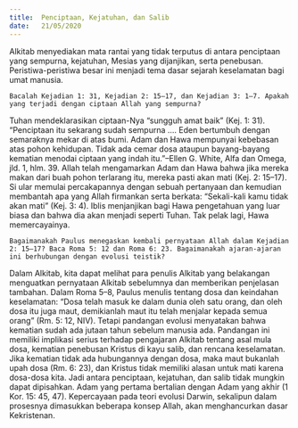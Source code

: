 ```yaml
---
title:  Penciptaan, Kejatuhan, dan Salib
date:   21/05/2020
---
```


Alkitab menyediakan mata rantai yang tidak terputus di antara penciptaan yang sempurna, kejatuhan, Mesias yang dijanjikan, serta penebusan. Peristiwa-peristiwa besar ini menjadi tema dasar sejarah keselamatan bagi umat manusia. 

`Bacalah Kejadian 1: 31, Kejadian 2: 15–17, dan Kejadian 3: 1–7. Apakah yang terjadi dengan ciptaan Allah yang sempurna?` 

Tuhan mendeklarasikan ciptaan-Nya “sungguh amat baik” (Kej. 1: 31). “Penciptaan itu sekarang sudah sempurna .... Eden bertumbuh dengan semaraknya mekar di atas bumi. Adam dan Hawa mempunyai kebebasan atas pohon kehidupan. Tidak ada cemar dosa ataupun bayang-bayang kematian menodai ciptaan yang indah itu.”–Ellen G. White, Alfa dan Omega, jld. 1, hlm. 39. Allah telah mengamarkan Adam dan Hawa bahwa jika mereka makan dari buah pohon terlarang itu, mereka pasti akan mati (Kej. 2: 15–17). Si ular memulai percakapannya dengan sebuah pertanyaan dan kemudian membantah apa yang Allah firmankan serta berkata: “Sekali-kali kamu tidak akan mati” (Kej. 3: 4). Iblis menjanjikan bagi Hawa pengetahuan yang luar biasa dan bahwa dia akan menjadi seperti Tuhan. Tak pelak lagi, Hawa memercayainya. 

`Bagaimanakah Paulus menegaskan kembali pernyataan Allah dalam Kejadian 2: 15–17? Baca Roma 5: 12 dan Roma 6: 23. Bagaimanakah ajaran-ajaran ini berhubungan dengan evolusi teistik?` 

Dalam Alkitab, kita dapat melihat para penulis Alkitab yang belakangan menguatkan pernyataan Alkitab sebelumnya dan memberikan penjelasan tambahan. Dalam Roma 5–8, Paulus menulis tentang dosa dan keindahan keselamatan: “Dosa telah masuk ke dalam dunia oleh satu orang, dan oleh dosa itu juga maut, demikianlah maut itu telah menjalar kepada semua orang” (Rm. 5: 12, NIV). Tetapi pandangan evolusi menyatakan bahwa kematian sudah ada jutaan tahun sebelum manusia ada. Pandangan ini memiliki implikasi serius terhadap pengajaran Alkitab tentang asal mula dosa, kematian penebusan Kristus di kayu salib, dan rencana keselamatan. Jika kematian tidak ada hubungannya dengan dosa, maka maut bukanlah upah dosa (Rm. 6: 23), dan Kristus tidak memiliki alasan untuk mati karena dosa-dosa kita. Jadi antara penciptaan, kejatuhan, dan salib tidak mungkin dapat dipisahkan. Adam yang pertama bertalian dengan Adam yang akhir (1 Kor. 15: 45, 47). Kepercayaan pada teori evolusi Darwin, sekalipun dalam prosesnya dimasukkan beberapa konsep Allah, akan menghancurkan dasar Kekristenan.